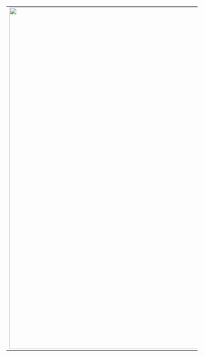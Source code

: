 <!-- ![GitHub stats](https://readme-stats-cfgj2cxdy.vercel.app/api?username=FelipePizzio&count_private=true&show_icons=true&theme=tokyonight)
![Top Langs](https://readme-stats-cfgj2cxdy.vercel.app/api/top-langs/?username=FelipePizzio&hide=php&theme=tokyonight) -->

<center>     <table align="center">       <tr>           <td>               <img width="900px" align="center" src="https://github-readme-stats.vercel.app/api?username=FelipePizzio&count_private=true&hide_border=true&theme=tokyonight" />           </td>           <td>               <img align="center" width="850px" src="https://github-readme-stats.vercel.app/api/top-langs/?username=FelipePizzio&layout=compact&hide_border=true&theme=tokyonight" />                   </td>       </tr>       </table> 
</center>
  
